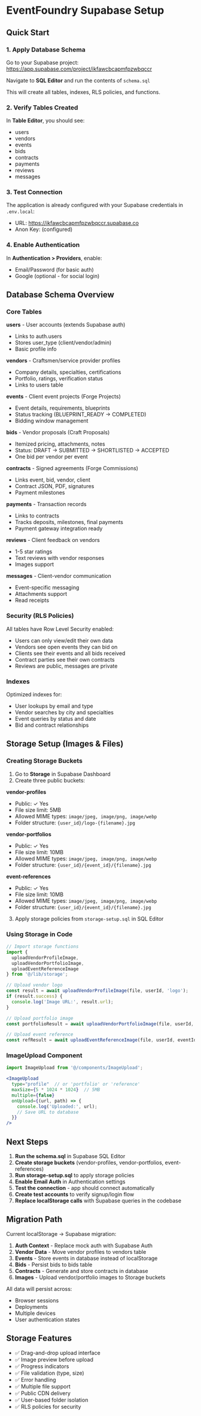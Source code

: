 # EventFoundry Supabase Setup

## Quick Start

### 1. Apply Database Schema

Go to your Supabase project: https://app.supabase.com/project/ikfawcbcapmfpzwbqccr

Navigate to **SQL Editor** and run the contents of `schema.sql`

This will create all tables, indexes, RLS policies, and functions.

### 2. Verify Tables Created

In **Table Editor**, you should see:
- users
- vendors
- events
- bids
- contracts
- payments
- reviews
- messages

### 3. Test Connection

The application is already configured with your Supabase credentials in `.env.local`:
- URL: https://ikfawcbcapmfpzwbqccr.supabase.co
- Anon Key: (configured)

### 4. Enable Authentication

In **Authentication > Providers**, enable:
- Email/Password (for basic auth)
- Google (optional - for social login)

## Database Schema Overview

### Core Tables

**users** - User accounts (extends Supabase auth)
- Links to auth.users
- Stores user_type (client/vendor/admin)
- Basic profile info

**vendors** - Craftsmen/service provider profiles
- Company details, specialties, certifications
- Portfolio, ratings, verification status
- Links to users table

**events** - Client event projects (Forge Projects)
- Event details, requirements, blueprints
- Status tracking (BLUEPRINT_READY → COMPLETED)
- Bidding window management

**bids** - Vendor proposals (Craft Proposals)
- Itemized pricing, attachments, notes
- Status: DRAFT → SUBMITTED → SHORTLISTED → ACCEPTED
- One bid per vendor per event

**contracts** - Signed agreements (Forge Commissions)
- Links event, bid, vendor, client
- Contract JSON, PDF, signatures
- Payment milestones

**payments** - Transaction records
- Links to contracts
- Tracks deposits, milestones, final payments
- Payment gateway integration ready

**reviews** - Client feedback on vendors
- 1-5 star ratings
- Text reviews with vendor responses
- Images support

**messages** - Client-vendor communication
- Event-specific messaging
- Attachments support
- Read receipts

### Security (RLS Policies)

All tables have Row Level Security enabled:
- Users can only view/edit their own data
- Vendors see open events they can bid on
- Clients see their events and all bids received
- Contract parties see their own contracts
- Reviews are public, messages are private

### Indexes

Optimized indexes for:
- User lookups by email and type
- Vendor searches by city and specialties
- Event queries by status and date
- Bid and contract relationships

## Storage Setup (Images & Files)

### Creating Storage Buckets

1. Go to **Storage** in Supabase Dashboard
2. Create three public buckets:

**vendor-profiles**
- Public: ✓ Yes
- File size limit: 5MB
- Allowed MIME types: `image/jpeg, image/png, image/webp`
- Folder structure: `{user_id}/logo-{filename}.jpg`

**vendor-portfolios**
- Public: ✓ Yes
- File size limit: 10MB
- Allowed MIME types: `image/jpeg, image/png, image/webp`
- Folder structure: `{user_id}/{event_id}/{filename}.jpg`

**event-references**
- Public: ✓ Yes
- File size limit: 10MB
- Allowed MIME types: `image/jpeg, image/png, image/webp`
- Folder structure: `{user_id}/{event_id}/{filename}.jpg`

3. Apply storage policies from `storage-setup.sql` in SQL Editor

### Using Storage in Code

```javascript
// Import storage functions
import {
  uploadVendorProfileImage,
  uploadVendorPortfolioImage,
  uploadEventReferenceImage
} from '@/lib/storage';

// Upload vendor logo
const result = await uploadVendorProfileImage(file, userId, 'logo');
if (result.success) {
  console.log('Image URL:', result.url);
}

// Upload portfolio image
const portfolioResult = await uploadVendorPortfolioImage(file, userId, eventId);

// Upload event reference
const refResult = await uploadEventReferenceImage(file, userId, eventId);
```

### ImageUpload Component

```jsx
import ImageUpload from '@/components/ImageUpload';

<ImageUpload
  type="profile"  // or 'portfolio' or 'reference'
  maxSize={5 * 1024 * 1024}  // 5MB
  multiple={false}
  onUpload={(url, path) => {
    console.log('Uploaded:', url);
    // Save URL to database
  }}
/>
```

## Next Steps

1. **Run the schema.sql** in Supabase SQL Editor
2. **Create storage buckets** (vendor-profiles, vendor-portfolios, event-references)
3. **Run storage-setup.sql** to apply storage policies
4. **Enable Email Auth** in Authentication settings
5. **Test the connection** - app should connect automatically
6. **Create test accounts** to verify signup/login flow
7. **Replace localStorage calls** with Supabase queries in the codebase

## Migration Path

Current localStorage → Supabase migration:

1. **Auth Context** - Replace mock auth with Supabase Auth
2. **Vendor Data** - Move vendor profiles to vendors table
3. **Events** - Store events in database instead of localStorage
4. **Bids** - Persist bids to bids table
5. **Contracts** - Generate and store contracts in database
6. **Images** - Upload vendor/portfolio images to Storage buckets

All data will persist across:
- Browser sessions
- Deployments
- Multiple devices
- User authentication states

## Storage Features

- ✅ Drag-and-drop upload interface
- ✅ Image preview before upload
- ✅ Progress indicators
- ✅ File validation (type, size)
- ✅ Error handling
- ✅ Multiple file support
- ✅ Public CDN delivery
- ✅ User-based folder isolation
- ✅ RLS policies for security
